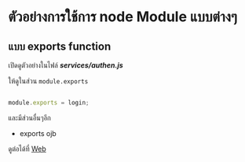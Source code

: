 # ตัวอย่างการใช้การ node Module แบบต่างๆ

## แบบ exports function 
เปิดดูตัวอย่างในไฟล์ ***services/authen.js***

ให้ดูในส่วน `module.exports`

```js

module.exports = login;

```

และมีส่วนอื่นๆอีก
- exports ojb

ดูต่อได้ที่ [Web ](www.google.com)